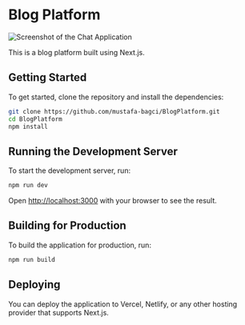 # Blog Platform

![Screenshot of the Chat Application](blog-homepage.png)

This is a blog platform built using Next.js.

## Getting Started

To get started, clone the repository and install the dependencies:

```bash
git clone https://github.com/mustafa-bagci/BlogPlatform.git
cd BlogPlatform
npm install
```

## Running the Development Server

To start the development server, run:

```bash
npm run dev
```

Open [http://localhost:3000](http://localhost:3000) with your browser to see the result.

## Building for Production

To build the application for production, run:

```bash
npm run build
```

## Deploying

You can deploy the application to Vercel, Netlify, or any other hosting provider that supports Next.js.
